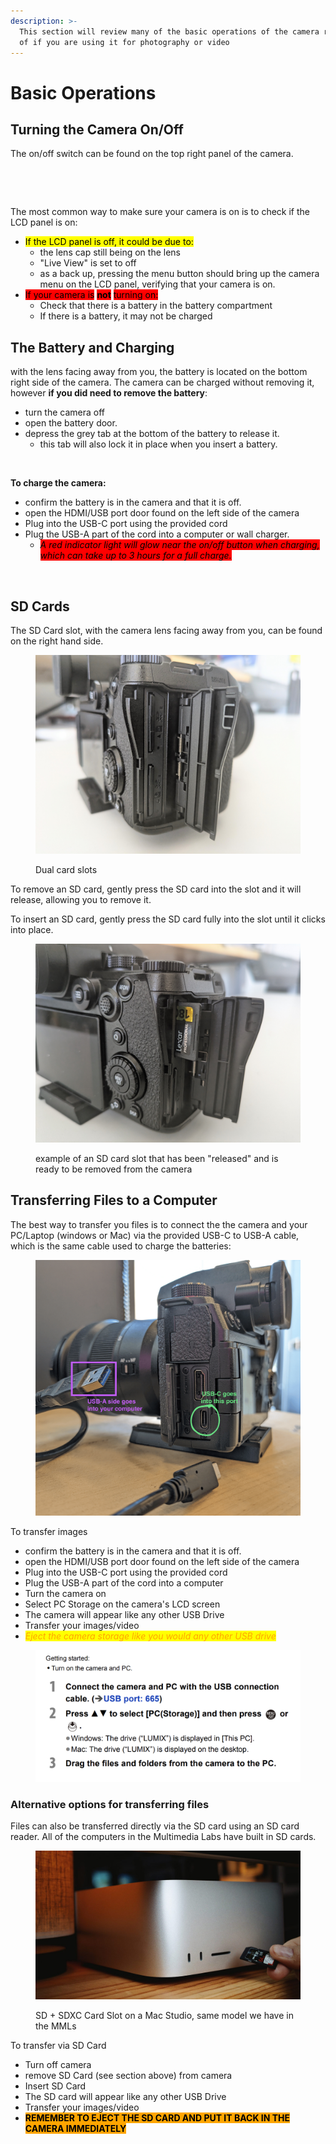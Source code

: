 ```yaml
---
description: >-
  This section will review many of the basic operations of the camera regardless
  of if you are using it for photography or video
---
```


# Basic Operations

## Turning the Camera On/Off

The on/off switch can be found on the top right panel of the camera.&#x20;

<div data-full-width="true">

<figure><img src="../../.gitbook/assets/Lumix On_Off.png" alt="" width="375"><figcaption></figcaption></figure>

 

<figure><img src="../../.gitbook/assets/Lumix Menu Button LCD.png" alt="" width="375"><figcaption></figcaption></figure>

</div>

The most common way to make sure your camera is on is to check if the LCD panel is on:

* <mark style="background-color:yellow;">If the LCD panel is off, it could be due to:</mark>
  * the lens cap still being on the lens
  * "Live View" is set to off
  * as a back up, pressing the menu button should bring up the camera menu on the LCD panel, verifying that your camera is on.
* <mark style="background-color:red;">If your camera is</mark> <mark style="background-color:red;"></mark><mark style="background-color:red;">**not**</mark> <mark style="background-color:red;"></mark><mark style="background-color:red;">turning on:</mark>
  * Check that there is a battery in the battery compartment
  * If there is a battery, it may not be charged

## The Battery and Charging

with the lens facing away from you, the battery is located on the bottom right side of the camera. The camera can be charged without removing it, however **if you did need to remove the battery**:

* turn the camera off
* open the battery door.&#x20;
* depress the grey tab at the bottom of the battery to release it.
  * this tab will also lock it in place when you insert a battery.

<figure><img src="../../.gitbook/assets/Lumix Battery.png" alt=""><figcaption></figcaption></figure>

**To charge the camera:**

* confirm the battery is in the camera and that it is off.
* open the HDMI/USB port door found on the left side of the camera
* Plug into the USB-C port using the provided cord
* Plug the USB-A part of the cord into a computer or wall charger.
  * _<mark style="background-color:red;">A red indicator light will glow near the on/off button when charging, which can take up to 3 hours for a full charge.</mark>_

<figure><img src="../../.gitbook/assets/Lumix Charging.png" alt=""><figcaption></figcaption></figure>



## SD Cards&#x20;

The SD Card slot, with the camera lens facing away from you, can be found on the right hand side.&#x20;

<figure><img src="../../.gitbook/assets/PXL_20230907_194535212~2.jpg" alt=""><figcaption><p>Dual card slots</p></figcaption></figure>

To remove an SD card, gently press the SD card into the slot and it will release, allowing you to remove it.

To insert an SD card, gently press the SD card fully into the slot until it clicks into place.

<figure><img src="../../.gitbook/assets/PXL_20230907_194547932.jpg" alt=""><figcaption><p>example of an SD card slot that has been "released" and is ready to be removed from the camera</p></figcaption></figure>

## Transferring Files to a Computer

The best way to transfer you files is to connect the the camera and your PC/Laptop (windows or Mac) via the provided USB-C to USB-A cable, which is the same cable used to charge the batteries:

<figure><img src="../../.gitbook/assets/Screenshot 2023-10-17 at 1.18.51 PM.png" alt=""><figcaption></figcaption></figure>

To transfer images

* confirm the battery is in the camera and that it is off.
* open the HDMI/USB port door found on the left side of the camera
* Plug into the USB-C port using the provided cord
* Plug the USB-A part of the cord into a computer
* Turn the camera on
* Select PC Storage on the camera's LCD screen
* The camera will appear like any other USB Drive
* Transfer your images/video
* _<mark style="color:orange;">Eject the camera storage like you would any other USB drive</mark>_

<figure><img src="../../.gitbook/assets/Screenshot 2023-10-17 at 1.23.18 PM.png" alt=""><figcaption></figcaption></figure>

### Alternative options for transferring files

Files can also be transferred directly via the SD card using an SD card reader. All of the computers in the Multimedia Labs have built in SD cards.&#x20;

<figure><img src="../../.gitbook/assets/image (48).png" alt=""><figcaption><p>SD + SDXC Card Slot on a Mac Studio, same model we have in the MMLs</p></figcaption></figure>

To transfer via SD Card

* Turn off camera
* remove SD Card (see section above) from camera
* Insert SD Card
* The SD card will appear like any other USB Drive
* Transfer your images/video
* <mark style="background-color:orange;">**REMEMBER TO EJECT THE SD CARD AND PUT IT BACK IN THE CAMERA IMMEDIATELY**</mark>

